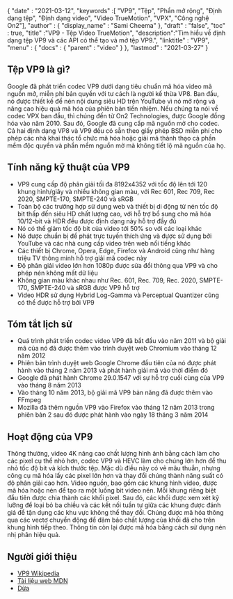 {
  "date" : "2021-03-12",
  "keywords" :[ "VP9", "Tệp", "Phần mở rộng", "Định dạng tệp", "Định dạng video", "Video TrueMotion", "VPX", "Công nghệ On2"],
  "author" : {
    "display_name" : "Sami Cheema"
},
  "draft" : "false",
  "toc" : true,
  "title" :"VP9 - Tệp Video TrueMotion",
  "description":"Tìm hiểu về định dạng tệp VP9 và các API có thể tạo và mở tệp VP9.",
  "linktitle" : "VP9",
  "menu" : {
    "docs" : {
      "parent" : "video"
}
},
  "lastmod" : "2021-03-27"
}

## Tệp VP9 là gì?

Google đã phát triển codec VP9 dưới dạng tiêu chuẩn mã hóa video mã nguồn mở, miễn phí bản quyền với tư cách là người kế thừa VP8. Ban đầu, nó được thiết kế để nén nội dung siêu HD trên YouTube vì nó mở rộng và nâng cao hiệu quả mã hóa của phiên bản tiền nhiệm. Nếu chúng ta nói về codec VPX ban đầu, thì chúng đến từ On2 Technologies, được Google đồng hóa vào năm 2010. Sau đó, Google đã cung cấp mã nguồn mở cho codec. Cả hai định dạng VP8 và VP9 đều có sẵn theo giấy phép BSD miễn phí cho phép các nhà khai thác tổ chức mã hóa hoặc giải mã thành thạo cả phần mềm độc quyền và phần mềm nguồn mở mà không tiết lộ mã nguồn của họ.

## Tính năng kỹ thuật của VP9

* VP9 cung cấp độ phân giải tối đa 8192x4352 với tốc độ lên tới 120 khung hình/giây và nhiều không gian màu, với Rec 601, Rec 709, Rec 2020, SMPTE-170, SMPTE-240 và sRGB
* Toàn bộ các trường hợp sử dụng web và thiết bị di động từ nén tốc độ bit thấp đến siêu HD chất lượng cao, với hỗ trợ bổ sung cho mã hóa 10/12-bit và HDR đều được định dạng này hỗ trợ đầy đủ
* Nó có thể giảm tốc độ bit của video tới 50% so với các loại khác
* Nó được chuẩn bị để phát trực tuyến thích ứng và được sử dụng bởi YouTube và các nhà cung cấp video trên web nổi tiếng khác
* Các thiết bị Chrome, Opera, Edge, Firefox và Android cũng như hàng triệu TV thông minh hỗ trợ giải mã codec này
* Độ phân giải video lớn hơn 1080p được sửa đổi thông qua VP9 và cho phép nén không mất dữ liệu
* Không gian màu khác nhau như Rec. 601, Rec. 709, Rec. 2020, SMPTE-170, SMPTE-240 và sRGB được VP9 hỗ trợ
* Video HDR sử dụng Hybrid Log-Gamma và Perceptual Quantizer cũng có thể được hỗ trợ bởi VP9


## Tóm tắt lịch sử

* Quá trình phát triển codec video VP9 đã bắt đầu vào năm 2011 và bộ giải mã của nó đã được thêm vào trình duyệt web Chromium vào tháng 12 năm 2012
* Phiên bản trình duyệt web Google Chrome đầu tiên của nó được phát hành vào tháng 2 năm 2013 và phát hành giải mã vào thời điểm đó
* Google đã phát hành Chrome 29.0.1547 với sự hỗ trợ cuối cùng của VP9 vào tháng 8 năm 2013
* Vào tháng 10 năm 2013, bộ giải mã VP9 bản năng đã được thêm vào FFmpeg
* Mozilla đã thêm nguồn VP9 vào Firefox vào tháng 12 năm 2013 trong phiên bản 2 sau đó được phát hành vào ngày 18 tháng 3 năm 2014
 

## Hoạt động của VP9

Thông thường, video 4K nâng cao chất lượng hình ảnh bằng cách làm cho các pixel cụ thể nhỏ hơn, codec VP9 và HEVC làm cho chúng lớn hơn để thu nhỏ tốc độ bit và kích thước tệp. Mặc dù điều này có vẻ mâu thuẫn, nhưng công cụ mã hóa lấy các pixel lớn hơn và thay đổi chúng thành năng suất có độ phân giải cao hơn. Video nguồn, bao gồm các khung hình video, được mã hóa hoặc nén để tạo ra một luồng bit video nén. Mỗi khung riêng biệt đầu tiên được chia thành các khối pixel. Sau đó, các khối được xem xét kỹ lưỡng để loại bỏ ba chiều và các kết nối tuần tự giữa các khung được đánh giá để tận dụng các khu vực không thể thay đổi. Chúng được mã hóa thông qua các vectơ chuyển động để đảm bảo chất lượng của khối đã cho trên khung hình tiếp theo. Thông tin còn lại được mã hóa bằng cách sử dụng nén nhị phân hiệu quả.

## Người giới thiệu

* [VP9 Wikipedia](https://en.wikipedia.org/wiki/VP9#:~:text=VP9%20is%20an%20open%20and,on%20Google's%20video%20platform%20YouTube)
* [Tài liệu web MDN](https://developer.mozilla.org/en-US/docs/Web/Media/Formats/Video_codecs#vp9)
* [Dừa](https://www.coconut.co/)

